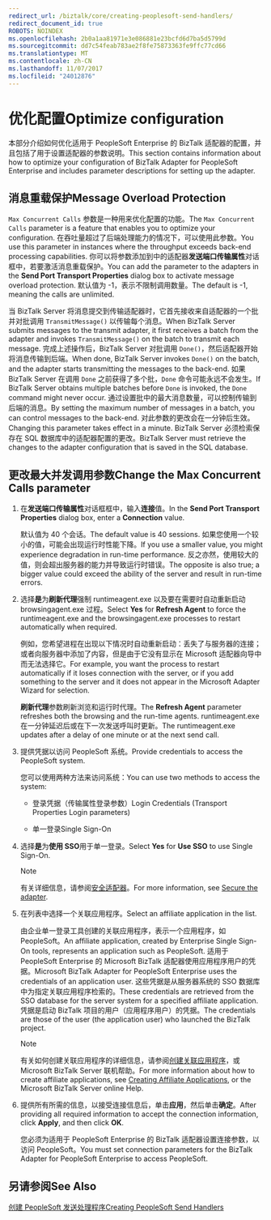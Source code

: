 ```yaml
---
redirect_url: /biztalk/core/creating-peoplesoft-send-handlers/
redirect_document_id: true
ROBOTS: NOINDEX
ms.openlocfilehash: 2b0a1aa81971e3e086881e23bcfd6d7ba5d5799d
ms.sourcegitcommit: dd7c54feab783ae2f8fe75873363fe9ffc77cd66
ms.translationtype: MT
ms.contentlocale: zh-CN
ms.lasthandoff: 11/07/2017
ms.locfileid: "24012876"
---
```

# <a name="optimize-configuration"></a><span data-ttu-id="74734-101">优化配置</span><span class="sxs-lookup"><span data-stu-id="74734-101">Optimize configuration</span></span>
<span data-ttu-id="74734-102">本部分介绍如何优化适用于 PeopleSoft Enterprise 的 BizTalk 适配器的配置，并且包括了用于设置适配器的参数说明。</span><span class="sxs-lookup"><span data-stu-id="74734-102">This section contains information about how to optimize your configuration of BizTalk Adapter for PeopleSoft Enterprise and includes parameter descriptions for setting up the adapter.</span></span>  
  
## <a name="message-overload-protection"></a><span data-ttu-id="74734-103">消息重载保护</span><span class="sxs-lookup"><span data-stu-id="74734-103">Message Overload Protection</span></span>  
 <span data-ttu-id="74734-104">`Max Concurrent Calls` 参数是一种用来优化配置的功能。</span><span class="sxs-lookup"><span data-stu-id="74734-104">The `Max Concurrent Calls` parameter is a feature that enables you to optimize your configuration.</span></span> <span data-ttu-id="74734-105">在吞吐量超过了后端处理能力的情况下，可以使用此参数。</span><span class="sxs-lookup"><span data-stu-id="74734-105">You use this parameter in instances where the throughput exceeds back-end processing capabilities.</span></span> <span data-ttu-id="74734-106">你可以将参数添加到中的适配器**发送端口传输属性**对话框中，若要激活消息重载保护。</span><span class="sxs-lookup"><span data-stu-id="74734-106">You can add the parameter to the adapters in the **Send Port Transport Properties** dialog box to activate message overload protection.</span></span> <span data-ttu-id="74734-107">默认值为 -1，表示不限制调用数量。</span><span class="sxs-lookup"><span data-stu-id="74734-107">The default is -1, meaning the calls are unlimited.</span></span>  
  
 <span data-ttu-id="74734-108">当 BizTalk Server 将消息提交到传输适配器时，它首先接收来自适配器的一个批并对批调用 `TransmitMessage()` 以传输每个消息。</span><span class="sxs-lookup"><span data-stu-id="74734-108">When BizTalk Server submits messages to the transmit adapter, it first receives a batch from the adapter and invokes `TransmitMessage()` on the batch to transmit each message.</span></span> <span data-ttu-id="74734-109">完成上述操作后，BizTalk Server 对批调用 `Done()`，然后适配器开始将消息传输到后端。</span><span class="sxs-lookup"><span data-stu-id="74734-109">When done, BizTalk Server invokes `Done()` on the batch, and the adapter starts transmitting the messages to the back-end.</span></span> <span data-ttu-id="74734-110">如果 BizTalk Server 在调用 `Done` 之前获得了多个批，`Done` 命令可能永远不会发生。</span><span class="sxs-lookup"><span data-stu-id="74734-110">If BizTalk Server obtains multiple batches before `Done` is invoked, the `Done` command might never occur.</span></span> <span data-ttu-id="74734-111">通过设置批中的最大消息数量，可以控制传输到后端的消息。</span><span class="sxs-lookup"><span data-stu-id="74734-111">By setting the maximum number of messages in a batch, you can control messages to the back-end.</span></span> <span data-ttu-id="74734-112">对此参数的更改会在一分钟后生效。</span><span class="sxs-lookup"><span data-stu-id="74734-112">Changing this parameter takes effect in a minute.</span></span> <span data-ttu-id="74734-113">BizTalk Server 必须检索保存在 SQL 数据库中的适配器配置的更改。</span><span class="sxs-lookup"><span data-stu-id="74734-113">BizTalk Server must retrieve the changes to the adapter configuration that is saved in the SQL database.</span></span>  
  
## <a name="change-the-max-concurrent-calls-parameter"></a><span data-ttu-id="74734-114">更改最大并发调用参数</span><span class="sxs-lookup"><span data-stu-id="74734-114">Change the Max Concurrent Calls parameter</span></span>  
  
1.  <span data-ttu-id="74734-115">在**发送端口传输属性**对话框框中，输入**连接**值。</span><span class="sxs-lookup"><span data-stu-id="74734-115">In the **Send Port Transport Properties** dialog box, enter a **Connection** value.</span></span>  
  
     <span data-ttu-id="74734-116">默认值为 40 个会话。</span><span class="sxs-lookup"><span data-stu-id="74734-116">The default value is 40 sessions.</span></span> <span data-ttu-id="74734-117">如果您使用一个较小的值，可能会出现运行时性能下降。</span><span class="sxs-lookup"><span data-stu-id="74734-117">If you use a smaller value, you might experience degradation in run-time performance.</span></span> <span data-ttu-id="74734-118">反之亦然，使用较大的值，则会超出服务器的能力并导致运行时错误。</span><span class="sxs-lookup"><span data-stu-id="74734-118">The opposite is also true; a bigger value could exceed the ability of the server and result in run-time errors.</span></span>  
  
2.  <span data-ttu-id="74734-119">选择**是**为**刷新代理**强制 runtimeagent.exe 以及要在需要时自动重新启动 browsingagent.exe 过程。</span><span class="sxs-lookup"><span data-stu-id="74734-119">Select **Yes** for **Refresh Agent** to force the runtimeagent.exe and the browsingagent.exe processes to restart automatically when required.</span></span>  
  
     <span data-ttu-id="74734-120">例如，您希望进程在出现以下情况时自动重新启动：丢失了与服务器的连接；或者向服务器中添加了内容，但是由于它没有显示在 Microsoft 适配器向导中而无法选择它。</span><span class="sxs-lookup"><span data-stu-id="74734-120">For example, you want the process to restart automatically if it loses connection with the server, or if you add something to the server and it does not appear in the Microsoft Adapter Wizard for selection.</span></span>  
  
     <span data-ttu-id="74734-121">**刷新代理**参数刷新浏览和运行时代理。</span><span class="sxs-lookup"><span data-stu-id="74734-121">The **Refresh Agent** parameter refreshes both the browsing and the run-time agents.</span></span> <span data-ttu-id="74734-122">runtimeagent.exe 在一分钟延迟后或在下一次发送呼叫时更新。</span><span class="sxs-lookup"><span data-stu-id="74734-122">The runtimeagent.exe updates after a delay of one minute or at the next send call.</span></span>  
  
3.  <span data-ttu-id="74734-123">提供凭据以访问 PeopleSoft 系统。</span><span class="sxs-lookup"><span data-stu-id="74734-123">Provide credentials to access the PeopleSoft system.</span></span>  
  
     <span data-ttu-id="74734-124">您可以使用两种方法来访问系统：</span><span class="sxs-lookup"><span data-stu-id="74734-124">You can use two methods to access the system:</span></span>  
  
    -   <span data-ttu-id="74734-125">登录凭据（传输属性登录参数）</span><span class="sxs-lookup"><span data-stu-id="74734-125">Login Credentials (Transport Properties Login parameters)</span></span>  
  
    -   <span data-ttu-id="74734-126">单一登录</span><span class="sxs-lookup"><span data-stu-id="74734-126">Single Sign-On</span></span>  
  
4.  <span data-ttu-id="74734-127">选择**是**为**使用 SSO**用于单一登录。</span><span class="sxs-lookup"><span data-stu-id="74734-127">Select **Yes** for **Use SSO** to use Single Sign-On.</span></span>  
  
    > [!NOTE]
    >  <span data-ttu-id="74734-128">有关详细信息，请参阅[安全适配器](../core/security-in-biztalk-adapter-for-peoplesoft-enterprise.md)。</span><span class="sxs-lookup"><span data-stu-id="74734-128">For more information, see [Secure the adapter](../core/security-in-biztalk-adapter-for-peoplesoft-enterprise.md).</span></span> 
  
5.  <span data-ttu-id="74734-129">在列表中选择一个关联应用程序。</span><span class="sxs-lookup"><span data-stu-id="74734-129">Select an affiliate application in the list.</span></span>  
  
     <span data-ttu-id="74734-130">由企业单一登录工具创建的关联应用程序，表示一个应用程序，如 PeopleSoft。</span><span class="sxs-lookup"><span data-stu-id="74734-130">An affiliate application, created by Enterprise Single Sign-On tools, represents an application such as PeopleSoft.</span></span> <span data-ttu-id="74734-131">适用于 PeopleSoft Enterprise 的 Microsoft BizTalk 适配器使用应用程序用户的凭据。</span><span class="sxs-lookup"><span data-stu-id="74734-131">Microsoft BizTalk Adapter for PeopleSoft Enterprise uses the credentials of an application user.</span></span> <span data-ttu-id="74734-132">这些凭据是从服务器系统的 SSO 数据库中为指定关联应用程序检索的。</span><span class="sxs-lookup"><span data-stu-id="74734-132">These credentials are retrieved from the SSO database for the server system for a specified affiliate application.</span></span> <span data-ttu-id="74734-133">凭据是启动 BizTalk 项目的用户（应用程序用户）的凭据。</span><span class="sxs-lookup"><span data-stu-id="74734-133">The credentials are those of the user (the application user) who launched the BizTalk project.</span></span>  
  
    > [!NOTE]
    >  <span data-ttu-id="74734-134">有关如何创建关联应用程序的详细信息，请参阅[创建关联应用程序](../core/creating-affiliate-applications2.md)，或 Microsoft BizTalk Server 联机帮助。</span><span class="sxs-lookup"><span data-stu-id="74734-134">For more information about how to create affiliate applications, see [Creating Affiliate Applications](../core/creating-affiliate-applications2.md), or the Microsoft BizTalk Server online Help.</span></span>  
  
6.  <span data-ttu-id="74734-135">提供所有所需的信息，以接受连接信息后，单击**应用**，然后单击**确定**。</span><span class="sxs-lookup"><span data-stu-id="74734-135">After providing all required information to accept the connection information, click **Apply**, and then click **OK**.</span></span>  
  
     <span data-ttu-id="74734-136">您必须为适用于 PeopleSoft Enterprise 的 BizTalk 适配器设置连接参数，以访问 PeopleSoft。</span><span class="sxs-lookup"><span data-stu-id="74734-136">You must set connection parameters for the BizTalk Adapter for PeopleSoft Enterprise to access PeopleSoft.</span></span>  
  
## <a name="see-also"></a><span data-ttu-id="74734-137">另请参阅</span><span class="sxs-lookup"><span data-stu-id="74734-137">See Also</span></span>  
 [<span data-ttu-id="74734-138">创建 PeopleSoft 发送处理程序</span><span class="sxs-lookup"><span data-stu-id="74734-138">Creating PeopleSoft Send Handlers</span></span>](../core/creating-peoplesoft-send-handlers.md)